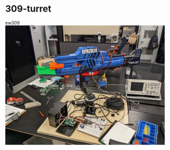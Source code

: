 # 309-turret
ew309
![picture](https://github.com/pmmccorkell-usna/309-turret/blob/main/pan-tilt/PXL_20220418_195309403.jpg)
